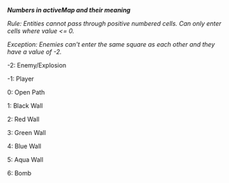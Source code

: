 ***Numbers in activeMap and their meaning***

*Rule: Entities cannot pass through positive numbered cells. Can only enter cells where value <= 0.*

*Exception: Enemies can't enter the same square as each other and they have a value of -2.*

-2: Enemy/Explosion

-1: Player

0: Open Path

1: Black Wall

2: Red Wall

3: Green Wall

4: Blue Wall

5: Aqua Wall

6: Bomb

